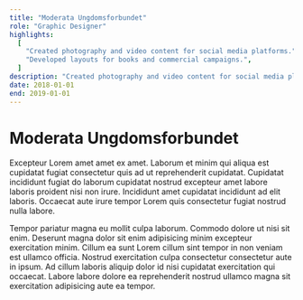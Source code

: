 ```yaml
---
title: "Moderata Ungdomsforbundet"
role: "Graphic Designer"
highlights:
  [
    "Created photography and video content for social media platforms.",
    "Developed layouts for books and commercial campaigns.",
  ]
description: "Created photography and video content for social media platforms. Developed layouts for books and commercial campaigns."
date: 2018-01-01
end: 2019-01-01
---
```


# Moderata Ungdomsforbundet

Excepteur Lorem amet amet ex amet. Laborum et minim qui aliqua est cupidatat fugiat consectetur quis ad ut reprehenderit cupidatat. Cupidatat incididunt fugiat do laborum cupidatat nostrud excepteur amet labore laboris proident nisi non irure. Incididunt amet cupidatat incididunt ad elit laboris. Occaecat aute irure tempor Lorem quis consectetur fugiat nostrud nulla labore.

Tempor pariatur magna eu mollit culpa laborum. Commodo dolore ut nisi sit enim. Deserunt magna dolor sit enim adipisicing minim excepteur exercitation minim. Cillum ea sunt Lorem cillum sint tempor in non veniam est ullamco officia. Nostrud exercitation culpa consectetur consectetur aute in ipsum. Ad cillum laboris aliquip dolor id nisi cupidatat exercitation qui occaecat. Labore labore dolore ea reprehenderit nostrud ullamco magna sit exercitation adipisicing aute ea tempor.
